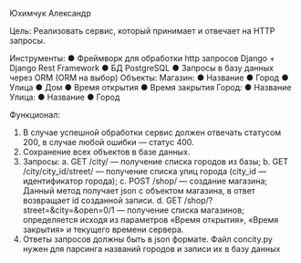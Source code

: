 Юхимчук Александр

Цель:
Реализовать сервис, который принимает и отвечает на HTTP запросы.

Инструменты:
● Фреймворк для обработки http запросов Django + Django Rest Framework
● БД PostgreSQL 
● Запросы в базу данных через ORM (ORM на выбор)
Объекты:
Магазин:
● Название
● Город
● Улица
● Дом
● Время открытия
● Время закрытия
Город:
● Название
Улица:
● Название
● Город

Функционал:
1. В случае успешной обработки сервис должен отвечать статусом 200, в
случае любой ошибки — статус 400.
2. Сохранение всех объектов в базе данных.
3. Запросы:
a. GET /city/ — получение списка городов из базы;
b. GET /city/city_id/street/ — получение списка улиц города (city_id —
идентификатор города);
c. POST /shop/ — создание магазина; Данный метод получает json c
объектом магазина, в ответ возвращает id созданной записи.
d. GET /shop/?street=&city=&open=0/1 — получение списка магазинов;
определяется исходя из параметров «Время открытия»,
«Время закрытия» и текущего времени сервера.
4. Ответы запросов должны быть в json формате.
Файл concity.py нужен для парсинга названий городов и записи их в базу данных
